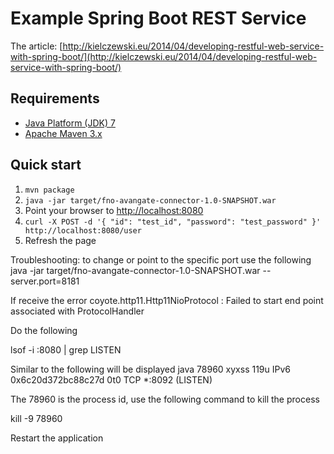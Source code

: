 Example Spring Boot REST Service
================================

The article: [http://kielczewski.eu/2014/04/developing-restful-web-service-with-spring-boot/](http://kielczewski.eu/2014/04/developing-restful-web-service-with-spring-boot/)

Requirements
------------
* [Java Platform (JDK) 7](http://www.oracle.com/technetwork/java/javase/downloads/index.html)
* [Apache Maven 3.x](http://maven.apache.org/)

Quick start
-----------
1. `mvn package`
2. `java -jar target/fno-avangate-connector-1.0-SNAPSHOT.war`
3. Point your browser to [http://localhost:8080](http://localhost:8080)
4. `curl -X POST -d '{ "id": "test_id", "password": "test_password" }' http://localhost:8080/user`
5. Refresh the page

Troubleshooting:
to change or point to the specific port use the following
java -jar target/fno-avangate-connector-1.0-SNAPSHOT.war --server.port=8181

If receive the error
coyote.http11.Http11NioProtocol : Failed to start end point associated with ProtocolHandler

Do the following

lsof -i :8080 | grep LISTEN

Similar to the following will be displayed
java    78960 xyxss  119u  IPv6 0x6c20d372bc88c27d      0t0  TCP *:8092 (LISTEN)

The 78960 is the process id, use the following command to kill the process

kill -9 78960

Restart the application